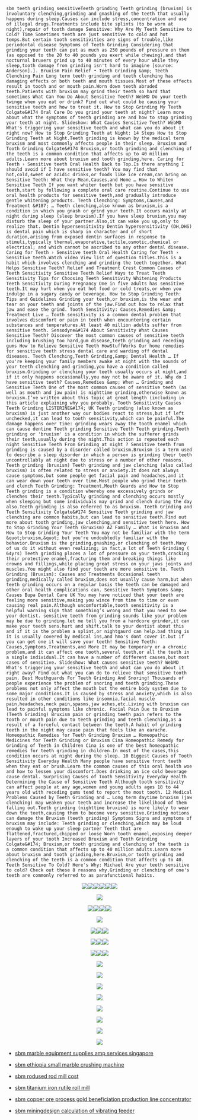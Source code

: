 
```
sbm teeth grinding sensitiveTeeth grinding Teeth grinding (bruxism) is involuntary clenching,grinding and gnashing of the teeth that usually happens during sleep.Causes can include stress,concentration and use of illegal drugs.Treatments include bite splints (to be worn at night),repair of tooth damage Sensitive: Why Are My Teeth Sensitive to Cold? Time Sometimes teeth are just sensitive to cold and hot temps.But certain tooth sensitivities are signs of trouble,like periodontal disease Symptoms of Teeth Grinding Considering that grinding your teeth can put as much as 250 pounds of pressure on them (as opposed to the 20 to 40 pounds you exert while chewing),and that nocturnal bruxers grind up to 40 minutes of every hour while they sleep,tooth damage from grinding isn't hard to imagine [source: Anderson].]. Bruxism Pain Relief • Teeth Grinding &amp; Teeth Clenching Pain Long term teeth grinding and teeth clenching has damaging effects on both teeth and mouth tissues.Most of these effects result in tooth and or mouth pain.Worn down teeth abraded teeth.Patients with bruxism may grind their teeth so hard that sometimes What Can You Do About Sensitive Teeth? WebMD Do your teeth twinge when you eat or drink? Find out what could be causing your sensitive teeth and how to treat it. How to Stop Grinding My Teeth Colgate&#174 Oral Care Do you grind your teeth at night? Learn more about what the symptoms of teeth grinding are and how to stop grinding your teeth at night. Slideshow: What Causes Sensitive Teeth? WebMD What's triggering your sensitive teeth and what can you do about it right now? How to Stop Grinding Teeth at Night: 14 Steps How to Stop Grinding Teeth at Night.Teeth grinding is known by the medical term bruxism and most commonly affects people in their sleep. Bruxism and Tooth Grinding Colgate&#174 Bruxism,or tooth grinding and clenching of the teeth is a common condition that affects up to 40 million adults.Learn more about bruxism and tooth grinding,here. Caring for Teeth › Sensitive teeth Oral Health Back to Top.Is there anything I should avoid if I have sensitive teeth? You may find that hot,cold,sweet or acidic drinks,or foods like ice cream,can bring on Sensitive Teeth: What they Mean,Causes,and Home … How to Whiten Sensitive Teeth If you want whiter teeth but you have sensitive teeth,start by following a complete oral care routine.Continue to use oral health products for sensitive teeth,and gradually introduce gentle whitening products. Teeth Clenching: Symptoms,Causes,and Treatment &#187; … Teeth clenching,also known as bruxism,is a condition in which you gnash or grind your teeth.It occurs mainly at night during sleep (sleep bruxism).If you have sleep bruxism,you may disturb the sleep of your partner.Also,it can wake you up,only to realize that. Dentin hypersensitivity Dentin hypersensitivity (DH,DHS) is dental pain which is sharp in character and of short duration,arising from exposed dentin surfaces in response to stimuli,typically thermal,evaporative,tactile,osmotic,chemical or electrical; and which cannot be ascribed to any other dental disease. Caring for Teeth › Sensitive teeth Oral Health Caring for Teeth › Sensitive teeth.Watch video View list of question titles.this is a habit which involves clenching and grinding the teeth together. What Helps Sensitive Teeth? Relief and Treatment Crest Common Causes of Teeth Sensitivity Sensitive Teeth Relief Ways to Treat Teeth Sensitivity Tips for Choosing Teeth Sensitivity Whitening Products Teeth Sensitivity During Pregnancy One in five adults has sensitive teeth.It may hurt when you eat hot food or cold treats,or when you indulge in a sugary candy or beverage. How to Stop Grinding Teeth: Tips and Guidelines Grinding your teeth,or bruxism,is the wear and tear on your teeth and joints of the jaw.Find out how to relax that jaw and ease the grind. Tooth Sensitivity: Causes,Remedies &amp; Treatment Live … Tooth sensitivity is a common dental problem that involves discomfort or pain in teeth when encountering certain substances and temperatures.At least 40 million adults suffer from sensitive teeth. Sensodyne&#174 About Sensitivity What Causes Sensitive Teeth? Discover the most common causes of sensitive teeth including brushing too hard,gum disease,teeth grinding and receding gums How to Relieve Sensitive Teeth HowStuffWorks Our home remedies for sensitive teeth stress dental care and warding off dental diseases. Teeth Clenching,Teeth Grinding,&amp; Dental Health … If you're keeping your family members awake at night with the sounds of your teeth clenching and grinding,you have a condition called bruxism.Grinding or clenching your teeth usually occurs at night,and if it only happens occasionally,you may not be aware of it. Why do I have sensitive teeth? Causes,Remedies &amp; When … Grinding and Sensitive Teeth One of the most common causes of sensitive teeth (as well as mouth and jaw pain) is nighttime grinding,otherwise known as bruxism.I’ve written about this topic at great length (including in this article explaining why you probably. Tooth Sensitivity Causes Teeth Grinding LISTERINE&#174; UK Teeth grinding (also known as bruxism) is just another way our bodies react to stress,but if left unchecked,it can lead to tooth sensitivity,which can be painful.The damage happens over time: grinding wears away the tooth enamel which can cause dentine Teeth grinding Sensitive Teeth Teeth grinding.Teeth grinding or 'bruxism' is a condition in which the sufferer grinds their teeth,usually during the night.This action is repeated each night Sensitive Teeth From Grinding at night ? Sensitive teeth from grinding is caused by a disorder called bruxism.Bruxism is a term used to describe a sleep disorder in which a person is grinding their teeth uncontrollably at night due to stress or a number of other reasons. Teeth grinding (bruxism) Teeth grinding and jaw clenching (also called bruxism) is often related to stress or anxiety.It does not always cause symptoms,but some people get facial pain and headaches,and it can wear down your teeth over time.Most people who grind their teeth and clench Teeth Grinding: Treatment,Mouth Guards and How to Stop Teeth grinding is a condition whereby one excessively grinds or clenches their teeth.Typically grinding and clenching occurs mostly when sleeping but some individuals may grind and clench during the day also.Teeth grinding is also referred to as bruxism. Teeth Grinding and Teeth Sensitivity Colgate&#174 Sensitive Teeth grinding and jaw clenching are common habits,but can lead to sensitive teeth.Find out more about tooth grinding,jaw clenching,and sensitive teeth here. How to Stop Grinding Your Teeth (Bruxism) AZ Family … What is Bruxism and How to Stop Grinding Your Teeth You may not be familiar with the term &quot;bruxism,&quot; but you're undoubtedly familiar with the behavior.Bruxism is the grinding,gnashing,or clenching of teeth.Many of us do it without even realizing; in fact,a lot of Teeth Grinding ( 64yrs) Teeth grinding places a lot of pressure on your teeth,cracking their protective enamel,fracturing them and breaking things like crowns and fillings,while placing great stress on your jaws joints and muscles.You might also find your teeth are more sensitive to. Teeth Grinding (Bruxism): Causes and Treatments Occasional teeth grinding,medically called bruxism,does not usually cause harm,but when teeth grinding occurs on a regular basis the teeth can be damaged and other oral health complications can. Sensitive Teeth Symptoms &amp; Causes Bupa Dental Care UK You may have noticed that your teeth are feeling more sensitive,making you wince from time to time or even causing real pain.Although uncomfortable,tooth sensitivity is a helpful warning sign that something’s wrong and that you need to see your dentist. sensitive teeth from grinding sounds like your problem may be due to grinding.let me tell you from a hardcore grinder,it can make your teeth sens.hurt and shift.talk to your dentist about this and if it is the problem a splint,or nightgaurd can help.bad thing is it is usually covered by medical ins,and hmo's dont cover it.but if you can get one it will save your teeth! Sensitive Teeth: Causes,Symptoms,Treatments,and More It may be temporary or a chronic problem,and it can affect one tooth,several teeth,or all the teeth in a single individual.It can have a number of different causes,but most cases of sensitive. Slideshow: What causes sensitive teeth? WebMD What's triggering your sensitive teeth and what can you do about it right away? Find out what you can do to relieve that sensitive tooth pain. Best Mouthguards For Teeth Grinding And Snoring! Thousands of people experience the problem of snoring and teeth grinding.These problems not only affect the mouth but the entire body system due to some major conditions.It is caused by stress and anxiety,which is also resulted in other conditions like insomnia,facial muscle pain,headaches,neck pain,spasms,jaw aches,etc.Living with bruxism can lead to painful symptoms like chronic. Facial Pain Due to Bruxism (Teeth Grinding) Bruxism pain or grinding teeth pain refers to the tooth or mouth pain due to teeth grinding and teeth clenching,as a result of a forceful contact between the teeth.A habit of grinding teeth in the night may cause pain that feels like an earache. Homeopathic Remedies for Teeth Grinding Bruxism … Homeopathic Medicines for Teeth Grinding or Bruxism Cina Homeopathic Remedy for Grinding of Teeth in Children Cina is one of the best homeopathic remedies for teeth grinding in children.In most of the cases,this condition occurs at night during the sleep. 10 Biggest Causes of Tooth Sensitivity Everyday Health Many people have sensitive front teeth when they eat or brush.Learn the common causes of this oral health woe and how to lessen your discomfort.Does drinking an ice cold beverage cause dental. Surprising Causes of Tooth Sensitivity Everyday Health Determining the Cause of Sensitive Teeth Although tooth sensitivity can affect people at any age,women and young adults ages 18 to 44 years old with receding gums tend to report the most tooth. 12 Medical Problems Caused by Teeth Grinding and … Long term daytime bruxism (jaw clenching) may weaken your teeth and increase the likelihood of them falling out.Teeth grinding (nighttime bruxism) is more likely to wear down the teeth,causing them to become very sensitive.Grinding motions can damage the Bruxism (teeth grinding) Symptoms Signs and symptoms of bruxism may include: Teeth grinding or clenching,which may be loud enough to wake up your sleep partner Teeth that are flattened,fractured,chipped or loose Worn tooth enamel,exposing deeper layers of your tooth Increased Bruxism and Tooth Grinding Colgate&#174; Bruxism,or tooth grinding and clenching of the teeth is a common condition that affects up to 40 million adults.Learn more about bruxism and tooth grinding,here.Bruxism,or tooth grinding and clenching of the teeth is a common condition that affects up to 40. Teeth Sensitive To Cold? Here's Why: Michael Are your teeth sensitive to cold? Check out these 8 reasons why.Grinding or clenching of one's teeth are commonly referred to as parafunctional habits. 
```

<div align="center">
  
<a rel="nofollow" href="https://m.shibang-china.com?f=github&k=sbm+teeth+grinding+sensitive"><img src="https://static.shibang-china.com/en/l.png"></a><img src="https://static.shibang-china.com/en/hw.png"><a rel="nofollow" href="https://m.shibang-china.com/product/?f=github&k=sbm+teeth+grinding+sensitive"><img src="https://static.shibang-china.com/en/p.png"></a><a rel="nofollow" href="https://m.shibang-china.com/cases/?f=github&k=sbm+teeth+grinding+sensitive"><img src="https://static.shibang-china.com/en/c.png"></a><a rel="nofollow" href="https://m.shibang-china.com/news/?f=github&k=sbm+teeth+grinding+sensitive"><img src="https://static.shibang-china.com/en/n.png"></a><a rel="nofollow" href="https://m.shibang-china.com?f=github&k=sbm+teeth+grinding+sensitive"><img src="https://static.shibang-china.com/en/m.png"></a>

<a rel="nofollow" href="https://m.shibang-china.com/product/?f=github&k=sbm+teeth+grinding+sensitive"><img src="https://static.shibang-china.com/en/b.jpg"></a>
  
<a rel="nofollow" href="https://m.shibang-china.com/solution-aggregate.html?f=github&k=sbm+teeth+grinding+sensitive"><img src="https://static.shibang-china.com/en/a.jpg"></a><a rel="nofollow" href="https://m.shibang-china.com/solution-mine.html?f=github&k=sbm+teeth+grinding+sensitive"><img src="https://static.shibang-china.com/en/m.jpg"></a><a rel="nofollow" href="https://m.shibang-china.com/solution-mill.html?f=github&k=sbm+teeth+grinding+sensitive"><img src="https://static.shibang-china.com/en/g.jpg"></a><a rel="nofollow" href="https://m.shibang-china.com/solution-epc.html?f=github&k=sbm+teeth+grinding+sensitive"><img src="https://static.shibang-china.com/en/e.jpg"></a>

<a rel="nofollow" href="https://m.shibang-china.com/product/?f=github&k=sbm+teeth+grinding+sensitive"><img src="https://static.shibang-china.com/en/a-p.png"></a>

<a rel="nofollow" href="https://m.shibang-china.com/product/crusher/c6x.html?f=github&k=sbm+teeth+grinding+sensitive"><img src="https://static.shibang-china.com/en/j.jpg"></a><a rel="nofollow" href="https://m.shibang-china.com/product/crusher/ci5x.html?f=github&k=sbm+teeth+grinding+sensitive"><img src="https://static.shibang-china.com/en/i.jpg"></a><a rel="nofollow" href="https://m.shibang-china.com/product/crusher/hst.html?f=github&k=sbm+teeth+grinding+sensitive"><img src="https://static.shibang-china.com/en/c.jpg"></a>

<a rel="nofollow" href="https://m.shibang-china.com/product/mill/mtw.html?f=github&k=sbm+teeth+grinding+sensitive"><img src="https://static.shibang-china.com/en/mtw.jpg"></a><a rel="nofollow" href="https://m.shibang-china.com/product/mill/scm.html?f=github&k=sbm+teeth+grinding+sensitive"><img src="https://static.shibang-china.com/en/scm.jpg"></a><a rel="nofollow" href="https://m.shibang-china.com/product/mill/lm.html?f=github&k=sbm+teeth+grinding+sensitive"><img src="https://static.shibang-china.com/en/lm.jpg"></a>

<a rel="nofollow" href="https://m.shibang-china.com/product/sand/vsi6x.html?f=github&k=sbm+teeth+grinding+sensitive"><img src="https://static.shibang-china.com/en/6x.jpg"></a><a rel="nofollow" href="https://m.shibang-china.com/product/sand/vu.html?f=github&k=sbm+teeth+grinding+sensitive"><img src="https://static.shibang-china.com/en/vu.jpg"></a><a rel="nofollow" href="https://m.shibang-china.com/product/mobile/klun.html?f=github&k=sbm+teeth+grinding+sensitive"><img src="https://static.shibang-china.com/en/k.jpg"></a>

<a rel="nofollow" href="https://m.shibang-china.com/cases/?f=github&k=sbm+teeth+grinding+sensitive"><img src="https://static.shibang-china.com/en/case.png"></a>

<a rel="nofollow" href="https://m.shibang-china.com/cases/aggregate/202.html?f=github&k=sbm+teeth+grinding+sensitive"><img src="https://static.shibang-china.com/en/c-1.jpg"></a>

<a rel="nofollow" href="https://m.shibang-china.com/cases/aggregate/203.html?f=github&k=sbm+teeth+grinding+sensitive"><img src="https://static.shibang-china.com/en/c-2.jpg"></a>

<a rel="nofollow" href="https://m.shibang-china.com/cases/mill/123.html?f=github&k=sbm+teeth+grinding+sensitive"><img src="https://static.shibang-china.com/en/c-3.jpg"></a>

<a rel="nofollow" href="https://m.shibang-china.com/contact_us.html?f=github&k=sbm+teeth+grinding+sensitive"><img src="https://static.shibang-china.com/en/contact.png"></a>

<a rel="nofollow" href="https://swt.shibang-china.com/?f=github&k=sbm+teeth+grinding+sensitive"><img src="https://static.shibang-china.com/en/chat.png"></a>

<a rel="nofollow" href="https://whatsapp.shibangsoft.com/WhatsApp.php?f=github&k=sbm+teeth+grinding+sensitive"><img src="https://static.shibang-china.com/en/whatsapp.png"></a>

<a rel="nofollow" href="https://m.shibang-china.com/?f=github&k=sbm+teeth+grinding+sensitive"><img src="https://static.shibang-china.com/en/website.png"></a>

</div>


* [sbm marble equipment supplies amp services singapore](sbm%20marble%20equipment%20supplies%20amp%20services%20singapore.md)

* [sbm ethiopia small marble crushing machine](sbm%20ethiopia%20small%20marble%20crushing%20machine.md)

* [sbm rodused rod mill cost](sbm%20rodused%20rod%20mill%20cost.md)

* [sbm titanium iron rutile roll mill](sbm%20titanium%20iron%20rutile%20roll%20mill.md)

* [sbm copper ore process gold beneficiation production line concentrator](sbm%20copper%20ore%20process%20gold%20beneficiation%20production%20line%20concentrator.md)

* [sbm miningdesign calculation of vibrating feeder](sbm%20miningdesign%20calculation%20of%20vibrating%20feeder.md)